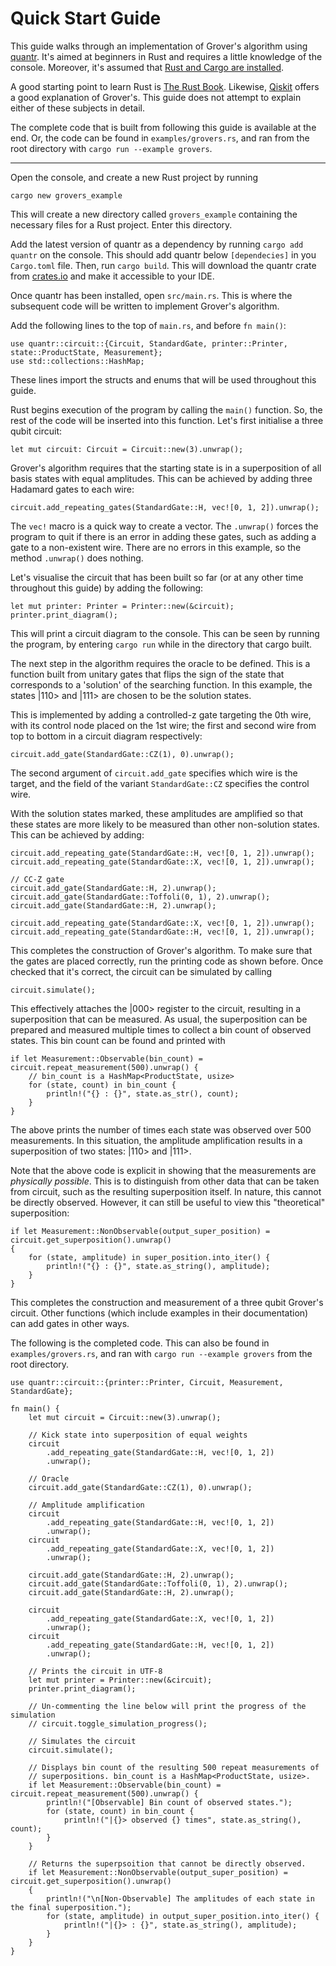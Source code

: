 # Quick Start Guide 

This guide walks through an implementation of Grover's algorithm using
[quantr](https://crates.io/crates/quantr). It's aimed at beginners in
Rust and requires a little knowledge of the console. Moreover,
it's assumed that [Rust and Cargo are
installed](https://doc.rust-lang.org/stable/book/ch01-00-getting-started.html).

A good starting point to learn Rust is [The Rust
Book](https://doc.rust-lang.org/stable/book/title-page.html). Likewise,
[Qiskit](https://qiskit.org/ecosystem/algorithms/tutorials/06_grover.html)
offers a good explanation of Grover's. This guide does not attempt to
explain either of these subjects in detail.

The complete code that is built from following this guide is available
at the end. Or, the code can be found in `examples/grovers.rs`, and ran
from the root directory with `cargo run --example grovers`.

---

Open the console, and create a new Rust project by running

``` console
cargo new grovers_example
```

This will create a new directory called `grovers_example` containing
the necessary files for a Rust project. Enter this directory.

Add the latest version of quantr as a dependency by running `cargo add
quantr` on the console. This should add quantr below `[dependecies]` in
you `Cargo.toml` file. Then, run `cargo build`. This will download the
quantr crate from [crates.io](https://crates.io/) and make it
accessible to your IDE.

Once quantr has been installed, open `src/main.rs`. This is where the
subsequent code will be written to implement Grover's algorithm.

Add the following lines to the top of `main.rs`, and before `fn main()`:

```rust, ignore
use quantr::circuit::{Circuit, StandardGate, printer::Printer, state::ProductState, Measurement};
use std::collections::HashMap;
```

These lines import the structs and enums that will be used throughout 
this guide.

Rust begins execution of the program by calling the `main()` function.
So, the rest of the code will be inserted into this function. Let's
first initialise a three qubit circuit:

```rust,ignore
let mut circuit: Circuit = Circuit::new(3).unwrap();
```

Grover's algorithm requires that the starting state is in a 
superposition of all basis states with equal amplitudes. This can be
achieved by adding three Hadamard gates to each wire:

```rust,ignore
circuit.add_repeating_gates(StandardGate::H, vec![0, 1, 2]).unwrap();
```

The `vec!` macro is a quick way to create a vector. The `.unwrap()`
forces the program to quit if there is an error in adding these gates,
such as adding a gate to a non-existent wire. There are no errors in
this example, so the method `.unwrap()` does nothing. 

Let's visualise the circuit that has been built so far (or at any other
time throughout this guide) by adding the following:

```rust,ignore
let mut printer: Printer = Printer::new(&circuit);
printer.print_diagram();
```

This will print a circuit diagram to the console. This can be seen by
running the program, by entering `cargo run` while in the directory that
cargo built.

The next step in the algorithm requires the oracle to be defined. This
is a function built from unitary gates that flips the sign of the state
that corresponds to a 'solution' of the searching function. In this
example, the states |110> and |111> are chosen to be the solution
states.

This is implemented by adding a controlled-z gate targeting the 0th
wire, with its control node placed on the 1st wire; the first and second
wire from top to bottom in a circuit diagram respectively:

```rust,ignore
circuit.add_gate(StandardGate::CZ(1), 0).unwrap();
```

The second argument of `circuit.add_gate` specifies which wire is the
target, and the field of the variant `StandardGate::CZ` specifies the
control wire.

With the solution states marked, these amplitudes are amplified so
that these states are more likely to be measured than other non-solution
states. This can be achieved by adding:

```rust,ignore
circuit.add_repeating_gate(StandardGate::H, vec![0, 1, 2]).unwrap();
circuit.add_repeating_gate(StandardGate::X, vec![0, 1, 2]).unwrap();

// CC-Z gate
circuit.add_gate(StandardGate::H, 2).unwrap();
circuit.add_gate(StandardGate::Toffoli(0, 1), 2).unwrap();
circuit.add_gate(StandardGate::H, 2).unwrap();

circuit.add_repeating_gate(StandardGate::X, vec![0, 1, 2]).unwrap();
circuit.add_repeating_gate(StandardGate::H, vec![0, 1, 2]).unwrap();
``` 

This completes the construction of Grover's algorithm. To make sure that
the gates are placed correctly, run the printing code as shown before.
Once checked that it's correct, the circuit can be simulated by calling

```rust,ignore
circuit.simulate();
```

This effectively attaches the |000> register to the circuit, resulting
in a superposition that can be measured. As usual, the superposition can
be prepared and measured multiple times to collect a bin count of
observed states. This bin count can be found and printed with

```rust,ignore
if let Measurement::Observable(bin_count) = circuit.repeat_measurement(500).unwrap() {
    // bin_count is a HashMap<ProductState, usize>
    for (state, count) in bin_count {
        println!("{} : {}", state.as_str(), count);
    }
}
```

The above prints the number of times each state was observed over 500
measurements. In this situation, the amplitude amplification results in
a superposition of two states: |110> and |111>.

Note that the above code is explicit in showing that the measurements
are *physically possible*. This is to distinguish from other data that
can be taken from circuit, such as the resulting superposition itself.
In nature, this cannot be directly observed. However, it can still be
useful to view this "theoretical" superposition:

```rust,ignore
if let Measurement::NonObservable(output_super_position) = circuit.get_superposition().unwrap() 
{
    for (state, amplitude) in super_position.into_iter() {
        println!("{} : {}", state.as_string(), amplitude);
    }
}
```

This completes the construction and measurement of a three qubit
Grover's circuit. Other functions (which include examples in their
documentation) can add gates in other ways.

The following is the completed code. This can also be found in
`examples/grovers.rs`, and ran with `cargo run --example grovers` from
the root directory.

```rust,ignore
use quantr::circuit::{printer::Printer, Circuit, Measurement, StandardGate};

fn main() {
    let mut circuit = Circuit::new(3).unwrap();

    // Kick state into superposition of equal weights
    circuit
        .add_repeating_gate(StandardGate::H, vec![0, 1, 2])
        .unwrap();

    // Oracle
    circuit.add_gate(StandardGate::CZ(1), 0).unwrap();

    // Amplitude amplification
    circuit
        .add_repeating_gate(StandardGate::H, vec![0, 1, 2])
        .unwrap();
    circuit
        .add_repeating_gate(StandardGate::X, vec![0, 1, 2])
        .unwrap();

    circuit.add_gate(StandardGate::H, 2).unwrap();
    circuit.add_gate(StandardGate::Toffoli(0, 1), 2).unwrap();
    circuit.add_gate(StandardGate::H, 2).unwrap();

    circuit
        .add_repeating_gate(StandardGate::X, vec![0, 1, 2])
        .unwrap();
    circuit
        .add_repeating_gate(StandardGate::H, vec![0, 1, 2])
        .unwrap();

    // Prints the circuit in UTF-8
    let mut printer = Printer::new(&circuit);
    printer.print_diagram();

    // Un-commenting the line below will print the progress of the simulation
    // circuit.toggle_simulation_progress();

    // Simulates the circuit
    circuit.simulate();

    // Displays bin count of the resulting 500 repeat measurements of
    // superpositions. bin_count is a HashMap<ProductState, usize>.
    if let Measurement::Observable(bin_count) = circuit.repeat_measurement(500).unwrap() {
        println!("[Observable] Bin count of observed states.");
        for (state, count) in bin_count {
            println!("|{}> observed {} times", state.as_string(), count);
        }
    }

    // Returns the superpsoition that cannot be directly observed.
    if let Measurement::NonObservable(output_super_position) = circuit.get_superposition().unwrap()
    {
        println!("\n[Non-Observable] The amplitudes of each state in the final superposition.");
        for (state, amplitude) in output_super_position.into_iter() {
            println!("|{}> : {}", state.as_string(), amplitude);
        }
    }
}
```
